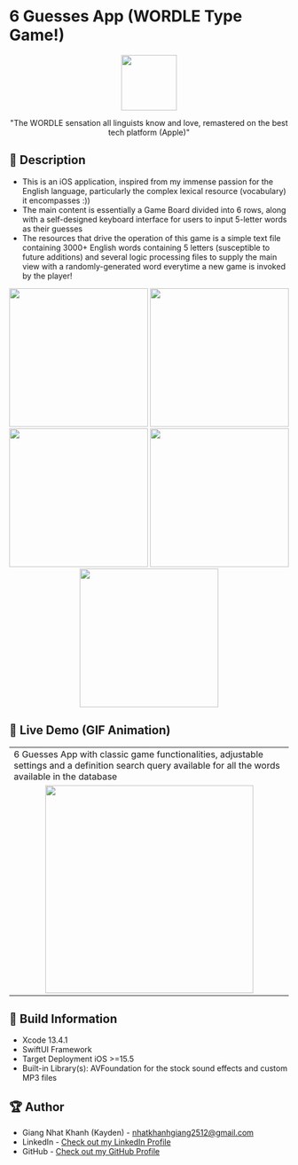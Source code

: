 # 6 Guesses App (WORDLE Type Game!)


<p align="center">
  <img width="100" src="">
</p>

<p align="center">"The WORDLE sensation all linguists know and love, remastered on the best tech platform (Apple)"</p>

## 📖 Description

- This is an iOS application, inspired from my immense passion for the English language, particularly the complex lexical resource (vocabulary) it encompasses :))
- The main content is essentially a Game Board divided into 6 rows, along with a self-designed keyboard interface for users to input 5-letter words as their guesses
- The resources that drive the operation of this game is a simple text file containing 3000+ English words containing 5 letters (susceptible to future additions) and several logic processing files to supply the main view with a randomly-generated word everytime a new game is invoked by the player!

<p align="center">
  <img src="" width="250" > 
  <img src="" width="250" > 
  <img src="" width="250" > 
  <img src="" width="250" >
  <img src="" width="250" >
</p>

## 🔮 Live Demo (GIF Animation)

<table align="center">
  <tr>
     <td>6 Guesses App with classic game functionalities, adjustable settings and a definition search query available for all the words available in the database</td>
  </tr>
  <tr>
    <td align="center">
        <img src="?raw=true" width="375">
    </td>
   </tr>
 </table>

## 🔧 Build Information
- Xcode 13.4.1
- SwiftUI Framework
- Target Deployment iOS >=15.5
- Built-in Library(s): AVFoundation for the stock sound effects and custom MP3 files

## 🏆 Author
- Giang Nhat Khanh (Kayden) - nhatkhanhgiang2512@gmail.com
- LinkedIn - [Check out my LinkedIn Profile](https://www.linkedin.com/in/nhatkhanhgiang2512/)
- GitHub - [Check out my GitHub Profile](https://github.com/KaydenGiang2512)
